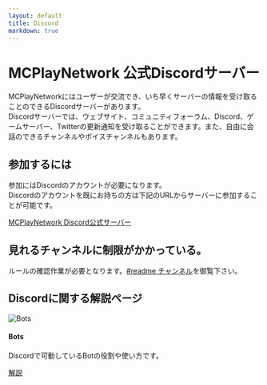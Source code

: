 ```yaml
---
layout: default
title: Discord
markdown: true
---
```


# MCPlayNetwork 公式Discordサーバー

MCPlayNetworkにはユーザーが交流でき、いち早くサーバーの情報を受け取ることのできるDiscordサーバーがあります。  
Discordサーバーでは、ウェブサイト、コミュニティフォーラム、Discord、ゲームサーバー、Twitterの更新通知を受け取ることができます。また、自由に会話のできるチャンネルやボイスチャンネルもあります。

## 参加するには

参加にはDiscordのアカウントが必要になります。  
Discordのアカウントを既にお持ちの方は下記のURLからサーバーに参加することが可能です。  

[MCPlayNetwork Discord公式サーバー](https://discordapp.com/invite/2eTyNwU)

## 見れるチャンネルに制限がかかっている。

ルールの確認作業が必要となります。[#readme チャンネル](https://discordapp.com/channels/240809728400162817/582483267110961173/583970741851258900)を御覧下さい。  

## Discordに関する解説ページ

<div class="row wow fadeIn" style="visibility: visible; animation-name: fadeIn;">
  <div class="col-lg-4 col-md-12 mb-4">
    <div class="card">
      <div class="view overlay">
        <img class="card-img-top" src="{{site.github.url}}/assets/img/Discord_bots.png"
          alt="Bots">
        <a href="{{site.github.url}}/discord/bots">
          <div class="mask rgba-white-slight"></div>
        </a>
      </div>
      <div class="card-body">
        <h4 class="card-title">Bots</h4>
        <p class="card-text">Discordで可動しているBotの役割や使い方です。</p>
        <a href="{{site.github.url}}/discord/bots" class="btn btn-primary">解説</a>
      </div>
    </div>
</div>